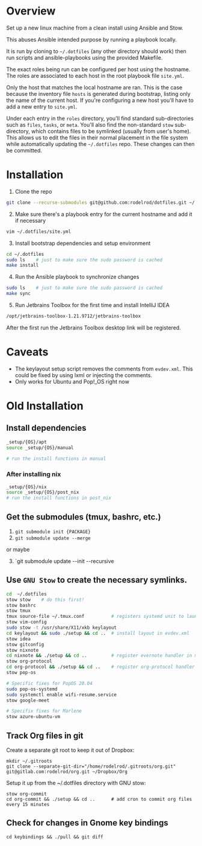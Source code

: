 # Overview

Set up a new linux machine from a clean install using Ansible and Stow.

This abuses Ansible intended purpose by running a playbook locally. 

It is run by cloning to `~/.dotfiles` (any other directory should work) then run scripts and ansible-playbooks using the provided Makefile.

The exact roles being run can be configured per host using the hostname. The roles are associated to each host in the root playbook file `site.yml`. 

Only the host that matches the local hostname are ran. This is the case because the inventory file `hosts` is generated during bootstrap, listing only the name of the current host. If you're configuring a new host you'll have to add a new entry to `site.yml`.

Under each entry in the `roles` directory, you'll find standard sub-directories such as `files`, `tasks`, or `meta`. You'll also find the non-standard `stow` sub-directory, which contains files to be symlinked (usually from user's home). This allows us to edit the files in their normal placement in the file system while automatically updating the `~/.dotfiles` repo. These changes can then be committed.

# Installation

1. Clone the repo

```sh
git clone --recurse-submodules git@github.com:rodelrod/dotfiles.git ~/.dotfiles
```

2. Make sure there's a playbook entry for the current hostname and add it if necessary

```sh
vim ~/.dotfiles/site.yml
```

3. Install bootstrap dependencies and setup environment

```sh
cd ~/.dotfiles
sudo ls    # just to make sure the sudo password is cached
make install
```

4. Run the Ansible playbook to synchronize changes

```sh
sudo ls    # just to make sure the sudo password is cached
make sync
```

5. Run Jetbrains Toolbox for the first time and install IntelliJ IDEA

```sh
/opt/jetbrains-toolbox-1.21.9712/jetbrains-toolbox
```

After the first run the Jetbrains Toolbox desktop link will be registered.


# Caveats

- The keylayout setup script removes the comments from `evdev.xml`. This could be fixed by using lxml or injecting the comments.
- Only works for Ubuntu and Pop!_OS right now

# Old Installation
## Install dependencies

```bash
_setup/{OS}/apt
source _setup/{OS}/manual
    
# run the install functions in manual
```


### After installing nix

```bash
_setup/{OS}/nix
source _setup/{OS}/post_nix
# run the install functions in post_nix
```

## Get the submodules (tmux, bashrc, etc.)

1. `git submodule init {PACKAGE}`
2. `git submodule update --merge`

or maybe 

3. `git submodule update --init --recursive

## Use `GNU Stow` to create the necessary symlinks.

```bash
cd  ~/.dotfiles
stow stow    # do this first!
stow bashrc
stow tmux
tmux source-file ~/.tmux.conf          # registers systemd unit to launch tmux server on startup
stow vim-config
sudo stow -t /usr/share/X11/xkb keylayout
cd keylayout && sudo ./setup && cd ..  # install layout in evdev.xml
stow idea
stow gitconfig
stow nixnote
cd nixnote && ./setup && cd ..         # register evernote handler in mimeapps.list
stow org-protocol
cd org-protocol && ./setup && cd ..    # register org-protocol handler in mimeapps.list
stow pop-os

# Specific fixes for PopOS 20.04
sudo pop-os-systemd
sudo systemctl enable wifi-resume.service
stow google-meet

# Specifix fixes for Marlene
stow azure-ubuntu-vm
```

## Track Org files in git

Create a separate git root to keep it out of Dropbox:


```
mkdir ~/.gitroots
git clone --separate-git-dir="/home/rodelrod/.gitroots/org.git" git@gitlab.com:rodelrod/org.git ~/Dropbox/Org
```

Setup it up from the ~/.dotfiles directory with GNU stow:

```
stow org-commit
cd org-commit && ./setup && cd ..      # add cron to commit org files every 15 minutes
```

## Check for changes in Gnome key bindings

```
cd keybindings && ./pull && git diff
```
